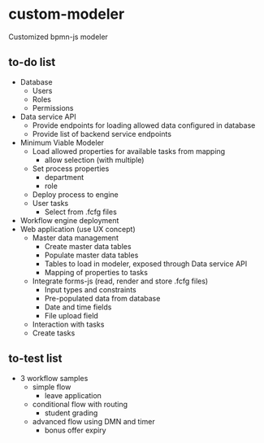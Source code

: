 # custom-modeler
 Customized bpmn-js modeler


## to-do list
* Database
	* Users
	* Roles
	* Permissions
* Data service API
	* Provide endpoints for loading allowed data configured in database
	* Provide list of backend service endpoints
* Minimum Viable Modeler
	* Load allowed properties for available tasks from mapping
		* allow selection (with multiple)
	* Set process properties
		* department
		* role
	* Deploy process to engine
	* User tasks
		* Select from .fcfg files
* Workflow engine deployment
* Web application (use UX concept)
	* Master data management
		* Create master data tables
		* Populate master data tables
		* Tables to load in modeler, exposed through Data service API
		* Mapping of properties to tasks
	* Integrate forms-js (read, render and store .fcfg files)
		* Input types and constraints
		* Pre-populated data from database
		* Date and time fields
		* File upload field
	* Interaction with tasks
	* Create tasks

## to-test list
* 3 workflow samples
	* simple flow
		* leave application
	* conditional flow with routing
		* student grading
	* advanced flow using DMN and timer
		* bonus offer expiry
